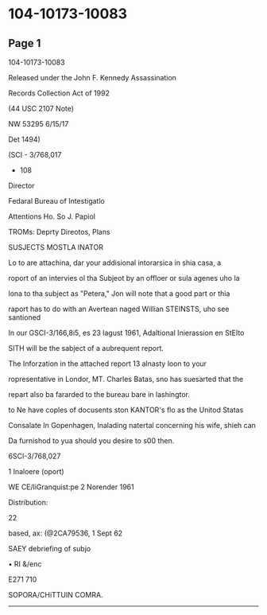 # 104-10173-10083

## Page 1

104-10173-10083

Released under the John F. Kennedy Assassination

Records Collection Act of 1992

(44 USC 2107 Note)

NW 53295 6/15/17

Det 1494)

(SCI - 3/768,017

- 108

Director

Fedaral Bureau of Intestigatlo

Attentions Ho. So J. Papiol

TROMs: Deprty Direotos, Plans

SUSJECTS MOSTLA INATOR

Lo to are attachina, dar your addisional intorarsica in shia casa, a

roport of an intervies ol tha Subjeot by an offloer or sula agenes uho la

lona to tha subject as "Petera," Jon will note that a good part or thia

raport has to do with an Avertean naged Willian STEINSTS, uho see santioned

In our GSCI-3/166,8i5, es 23 lagust 1961, Adaltional Inierassion en StEIto

SITH will be the sabject of a aubrequent report.

The Inforzation in the attached report 13 alnasty loon to your

ropresentative in Londor, MT. Charles Batas, sno has suesarted that the

repart also ba fararded to the bureau bare in lashingtor.

to Ne have coples of docusents ston KANTOR's flo as the Unitod Statas

Consalate In Gopenhagen, Inalading natertal concerning his wife, shieh can

Da furnishod to yua should you desire to s00 then.

6SCI-3/768,027

1 Inaloere (oport)

WE CE/liGranquist:pe 2 Norender 1961

Distribution:

22

based, ax: (@2CA79536, 1 Sept 62

SAEY debriefing of subjo

• RI &/enc

E271 710

SOPORA/CHiTTUIN COMRA.

---

